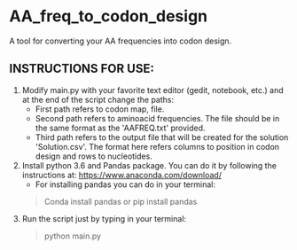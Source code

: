 # AA_freq_to_codon_design
A tool for converting your AA frequencies into codon design.

## INSTRUCTIONS FOR USE:
1. Modify main.py with your favorite text editor (gedit, notebook, etc.) and at the end of the script change the paths:
	- First path refers to codon map, file.
	- Second path refers to aminoacid frequencies. The file should be in the same format as the 'AAFREQ.txt' provided.
	- Third path refers to the output file that will be created for the solution 'Solution.csv'. The format here refers columns to position in codon design and rows to nucleotides.
2. Install python 3.6 and Pandas package. You can do it by following the instructions at: https://www.anaconda.com/download/
	- For installing pandas you can do in your terminal: 
	> Conda install pandas
	or
	> pip install pandas
3. Run the script just by typing in your terminal:
	> python main.py
